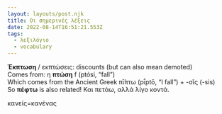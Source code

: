 ```yaml
---
layout: layouts/post.njk
title: Οι σημερινές λέξεις
date: 2022-08-14T16:51:21.553Z
tags:
  - λεξιλόγιο
  - vocabulary
---
```

**Έκπτωση** / εκπτώσεις: discounts (but can also mean demoted)\
Comes from: η **πτώση** f (ptósi, “fall”)\
Which comes from the Ancient Greek  πῑ́πτω (pī́ptō, “I fall”) +‎ -σῐς (-sis)\
So **πέφτω** is also related! Και πετάω, αλλά λίγο κοντά.

κανείς=κανένας